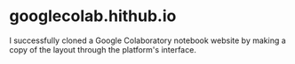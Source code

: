 # googlecolab.hithub.io
I successfully cloned a Google Colaboratory  notebook website by making a copy of the layout through the platform's interface.
